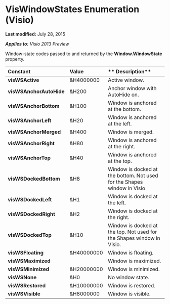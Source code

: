 
# VisWindowStates Enumeration (Visio)

 **Last modified:** July 28, 2015

 _**Applies to:** Visio 2013 Preview_

Window-state codes passed to and returned by the  **Window.WindowState** property.



|**Constant**|**Value**|** **Description****|
|:-----|:-----|:-----|
| **visWSActive**|&amp;H4000000|Active window.|
| **visWSAnchorAutoHide**|&amp;H200|Anchor window with AutoHide on.|
| **visWSAnchorBottom**|&amp;H100|Window is anchored at the bottom.|
| **visWSAnchorLeft**|&amp;H20|Window is anchored at the left.|
| **visWSAnchorMerged**|&amp;H400|Window is merged.|
| **visWSAnchorRight**|&amp;H80|Window is anchored at the right.|
| **visWSAnchorTop**|&amp;H40|Window is anchored at the top.|
| **visWSDockedBottom**|&amp;H8|Window is docked at the bottom. Not used for the Shapes window in Visio|
| **visWSDockedLeft**|&amp;H1|Window is docked at the left.|
| **visWSDockedRight**|&amp;H2|Window is docked at the right.|
| **visWSDockedTop**|&amp;H10|Window is docked at the top. Not used for the Shapes window in Visio.|
| **visWSFloating**|&amp;H40000000|Window is floating.|
| **visWSMaximized**||Window is maximized.|
| **visWSMinimized**|&amp;H20000000|Window is minimized.|
| **visWSNone**|&amp;H0|No window state.|
| **visWSRestored**|&amp;H10000000|Window is restored.|
| **visWSVisible**|&amp;H8000000|Window is visible.|
